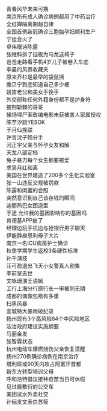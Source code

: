 青春风华未来可期  
南京所有成人确诊病例都用了中药治疗  
全红婵隔离期超自律  
全国首例新冠确诊三胞胎孕妇顺利生产  
宁组合火了  
卓伟赠诗陈露  
张继科拆了挡板为马龙送椅子  
爸爸走路看手机4岁儿子被卷入车底  
李晨的风景收藏夹  
原来乔杉是最早的袋鼠摇  
撒贝宁到底知道自己多少梗  
姚笛老公和美女手挽手  
外交部称任何外籍身份都不是护身符  
披荆斩棘的哥哥  
操场埋尸案改编电影未获被害人家属授权  
陈芋汐跳YESOK  
于月仙挽联  
许言沈子畅分手  
河正宇父亲与怀孕女友和解  
天龙八部定档  
兔子暴力每个女生都要被爱  
求吴月红和离  
美国在世界建造了200多个生化实验室  
张一山违反交规被罚款  
陈露和闺蜜的合照  
突然意识到自己该存钱的瞬间  
迪丽热巴女团造型  
于途 允许我的基因影响你的基因吗  
肯德基APP崩了  
经理边玩手机边与抢银行男子聊天  
伊能静庾恩利母子大片  
南京一名ICU病房护士确诊  
秋季学期学生返校3条硬性标准  
孙千演技  
汪可盈退出飞天小女警真人剧集  
李前宽去世  
文咏珊演王语嫣  
工行上海分行原行长一审被判无期  
成都的偶像包袱有多重  
扫黑风暴  
宜城特大暴雨破纪录  
扬州现有3个高风险84个中风险地区  
法治政府建设实施纲要  
马丽金发  
张智霖状态  
杭州电动车爆燃烧伤父亲恢复清醒  
扬州270例确诊病例在南京治疗  
塔利班或90天内攻占阿富汗首都  
新东方转型培训父母  
呼和浩特倡议接种疫苗当日可休假  
见过最敷衍的公交车  
美团试水外卖社交  
孙俪发文表白苏筱  
